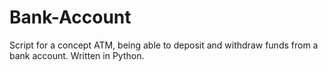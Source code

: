 # Bank-Account
Script for a concept ATM, being able to deposit and withdraw funds from a bank account. Written in Python.
